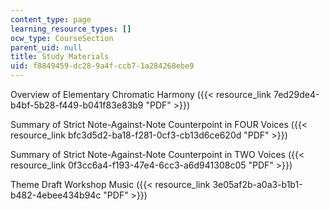 ```yaml
---
content_type: page
learning_resource_types: []
ocw_type: CourseSection
parent_uid: null
title: Study Materials
uid: f8849459-dc28-9a4f-ccb7-1a284268ebe9
---
```


Overview of Elementary Chromatic Harmony ({{< resource_link 7ed29de4-b4bf-5b28-f449-b041f83e83b9 "PDF" >}})

Summary of Strict Note-Against-Note Counterpoint in FOUR Voices ({{< resource_link bfc3d5d2-ba18-f281-0cf3-cb13d6ce620d "PDF" >}})

Summary of Strict Note-Against-Note Counterpoint in TWO Voices ({{< resource_link 0f3cc6a4-f193-47e4-6cc3-a6d941308c05 "PDF" >}})

Theme Draft Workshop Music ({{< resource_link 3e05af2b-a0a3-b1b1-b482-4ebee434b94c "PDF" >}})